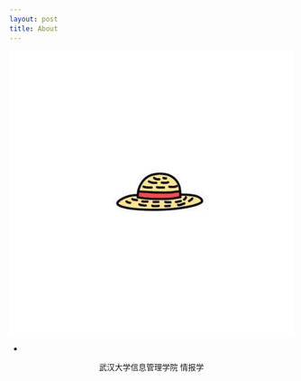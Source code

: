 ```yaml
---
layout: post
title: About
---
```


<center>
<img src="/images/headImg.jpeg">
</center>

<p>
<center>
    <ul class="navigation-bar">
       <li><a href="https://www.github.com/squirrellsf"><i class='fa fa-github-alt'></i></a></li> 
    </ul>
</center>
</p>

<p>
<center>
    武汉大学信息管理学院 情报学
</center>
</p>


